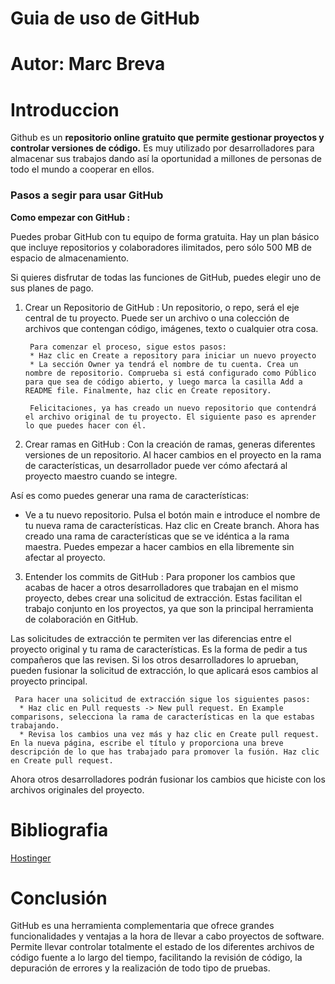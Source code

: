 # Guia de uso de GitHub

# Autor: Marc Breva

# Introduccion

Github es un **repositorio online gratuito que permite gestionar proyectos y controlar versiones de código.** Es muy utilizado por desarrolladores para almacenar sus trabajos dando así la oportunidad a millones de personas de todo el mundo a cooperar en ellos.

### Pasos a segir para usar GitHub

**Como empezar con GitHub :**

Puedes probar GitHub con tu equipo de forma gratuita. Hay un plan básico que incluye repositorios y colaboradores ilimitados, pero sólo 500 MB de espacio de almacenamiento.

Si quieres disfrutar de todas las funciones de GitHub, puedes elegir uno de sus planes de pago.

 1. Crear un Repositorio de GitHub : Un repositorio, o repo, será el eje central de tu proyecto. Puede ser un archivo o una         colección de archivos que contengan código, imágenes, texto o cualquier otra cosa.

         Para comenzar el proceso, sigue estos pasos:
         * Haz clic en Create a repository para iniciar un nuevo proyecto
         * La sección Owner ya tendrá el nombre de tu cuenta. Crea un nombre de repositorio. Comprueba si está configurado como Público  para que sea de código abierto, y luego marca la casilla Add a README file. Finalmente, haz clic en Create repository.

         Felicitaciones, ya has creado un nuevo repositorio que contendrá el archivo original de tu proyecto. El siguiente paso es aprender lo que puedes hacer con él.
       
  2. Crear ramas en GitHub : Con la creación de ramas, generas diferentes versiones de un repositorio. Al hacer cambios en el proyecto en la rama de características, un desarrollador puede ver cómo afectará al proyecto maestro cuando se integre.

   Así es como puedes generar una rama de características:
   * Ve a tu nuevo repositorio. Pulsa el botón main e introduce el nombre de tu nueva rama de características. Haz clic en Create branch.
   Ahora has creado una rama de características que se ve idéntica a la rama maestra. Puedes empezar a hacer cambios en ella libremente sin afectar al proyecto.
   
   
  3. Entender los commits de GitHub : Para proponer los cambios que acabas de hacer a otros desarrolladores que trabajan en el mismo proyecto, debes crear una solicitud de extracción. Estas facilitan el trabajo conjunto en los proyectos, ya que son la principal herramienta de colaboración en GitHub.

Las solicitudes de extracción te permiten ver las diferencias entre el proyecto original y tu rama de características. Es la forma de pedir a tus compañeros que las revisen. Si los otros desarrolladores lo aprueban, pueden fusionar la solicitud de extracción, lo que aplicará esos cambios al proyecto principal.

     Para hacer una solicitud de extracción sigue los siguientes pasos:
      * Haz clic en Pull requests -> New pull request. En Example comparisons, selecciona la rama de características en la que estabas trabajando.
      * Revisa los cambios una vez más y haz clic en Create pull request. En la nueva página, escribe el título y proporciona una breve descripción de lo que has trabajado para promover la fusión. Haz clic en Create pull request.
    
   Ahora otros desarrolladores podrán fusionar los cambios que hiciste con los archivos originales del proyecto.
   
 
 # Bibliografia
 
 [Hostinger](https://www.hostinger.es/tutoriales/que-es-github#%C2%BFComo_empezar_con_GitHub)
 
 # Conclusión 
 
 GitHub es una herramienta complementaria que ofrece grandes funcionalidades y ventajas a la hora de llevar a cabo proyectos de software. Permite llevar controlar totalmente el estado de los diferentes archivos de código fuente a lo largo del tiempo, facilitando la revisión de código, la depuración de errores y la realización de todo tipo de pruebas.
   
